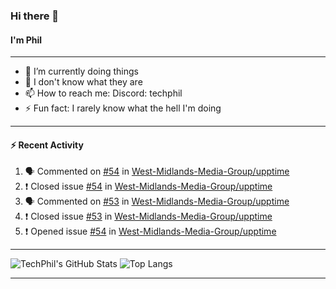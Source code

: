 ### Hi there 👋
#### I'm Phil

---

- 🔭 I’m currently doing things
- 🌱 I don't know what they are
- 📫 How to reach me: Discord: techphil
- ⚡ Fun fact: I rarely know what the hell I'm doing

---

#### ⚡ Recent Activity
<!--START_SECTION:activity-->
1. 🗣 Commented on [#54](https://github.com//West-Midlands-Media-Group/upptime/issues/54) in [West-Midlands-Media-Group/upptime](https://github.com//West-Midlands-Media-Group/upptime)
2. ❗️ Closed issue [#54](https://github.com//West-Midlands-Media-Group/upptime/issues/54) in [West-Midlands-Media-Group/upptime](https://github.com//West-Midlands-Media-Group/upptime)
3. 🗣 Commented on [#53](https://github.com//West-Midlands-Media-Group/upptime/issues/53) in [West-Midlands-Media-Group/upptime](https://github.com//West-Midlands-Media-Group/upptime)
4. ❗️ Closed issue [#53](https://github.com//West-Midlands-Media-Group/upptime/issues/53) in [West-Midlands-Media-Group/upptime](https://github.com//West-Midlands-Media-Group/upptime)
5. ❗️ Opened issue [#54](https://github.com//West-Midlands-Media-Group/upptime/issues/54) in [West-Midlands-Media-Group/upptime](https://github.com//West-Midlands-Media-Group/upptime)
<!--END_SECTION:activity-->

---

![TechPhil's GitHub Stats](https://github-readme-stats.vercel.app/api?username=techphil&count_private=true)
![Top Langs](https://github-readme-stats.vercel.app/api/top-langs/?username=techphil)

---
